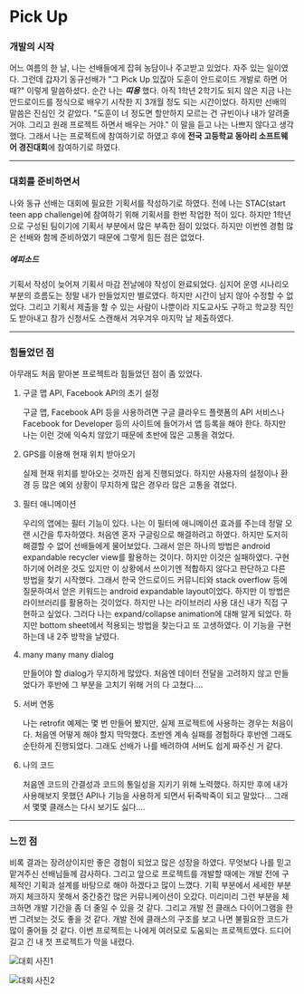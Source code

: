 # Pick Up

### 개발의 시작

 어느 여름의 한 날, 나는 선배들에게 잡혀 농담이나 주고받고 있었다. 자주 있는 일이였다. 그런데 갑자기 동규선배가 "그 Pick Up 있잖아 도훈이 안드로이드 개발로 하면 어때?" 이렇게 말씀하셨다. 순간 나는 _**띠용**_ 했다. 아직 1학년 2학기도 되지 않은 지금 나는 안드로이드를 정식으로 배우기 시작한 지 3개월 정도 되는 시간이었다. 하지만 선배의 말씀은 진심인 것 같았다. "도훈이 너 정도면 할만하지 모르는 건 규빈이나 내가 알려줄 거야. 그리고 원래 프로젝트 하면서 배우는 거야." 이 말을 듣고 나는 나쁘지 않다고 생각했다. 그래서 나는 프로젝트에 참여하기로 하였고 후에 **전국 고등학교 동아리 소프트웨어 경진대회**에 참여하기로 하였다.

------

### 대회를 준비하면서

 나와 동규 선배는 대회에 필요한 기획서를 작성하기로 하였다. 전에 나는 STAC(start teen app challenge)에 참여하기 위해 기획서를 한번 작업한 적이 있다. 하지만 1학년으로 구성된 팀이기에 기획서 부분에서 많은 부족한 점이 있었다. 하지만 이번엔 경험 많은 선배와 함께 준비하였기 때문에 그렇게 힘든 점은 없었다. 

##### 에피소드

 기획서 작성이 늦어져 기획서 마감 전날에야 작성이 완료되었다. 심지어 운영 시나리오 부분의 흐름도는 정말 내가 만들었지만 별로였다. 하지만 시간이 남지 않아 수정할 수 없었다. 그리고 기획서 제출을 할 수 있는 사람이 나뿐이라 지도교사도 구하고 학교장 직인도 받아내고 참가 신청서도 스캔해서 겨우겨우 마지막 날 제출하였다. 

------

### 힘들었던 점

 아무래도 처음 맡아본 프로젝트라 힘들었던 점이 좀 있었다.

1. 구글 맵 API, Facebook API의 초기 설정

   구글 맵, Facebook API 등을 사용하려면 구글 클라우드 플랫폼의 API 서비스나 Facebook for Developer 등의 사이트에 들어가서 앱 등록을 해야 한다. 하지만 나는 이런 것에 익숙치 않았기 때문에 초반에 많은 고통을 겪었다.

2. GPS를 이용해 현재 위치 받아오기

   실제 현재 위치를 받아오는 것까진 쉽게 진행되었다. 하지만 사용자의 설정이나 환경 등 많은 예외 상황이 무지하게 많은 경우라 많은 고통을 겪었다.	

3. 필터 애니메이션

   우리의 앱에는 필터 기능이 있다. 나는 이 필터에 애니메이션 효과를 주는데 정말 오랜 시간을 투자하였다. 처음엔 혼자 구글링으로 해결하려고 하였다. 하지만 도저히 해결할 수 없어 선배들에게 물어보았다. 그래서 얻은 하나의 방법은 android expandable recycler view를 활용하는 것이다. 하지만 이것은 실패하였다. 구현하기에 어려운 것도 있지만 이 상황에서 쓰이기엔 적합하지 않다고 판단하고 다른 방법을 찾기 시작했다. 그래서 한국 안드로이드 커뮤니티와 stack overflow 등에 질문하여서 얻은 키워드는 android expandable layout이었다. 하지만 이 방법은 라이브러리를 활용하는 것이었다. 하지만 나는 라이브러리 사용 대신 내가 직접 구현하고 싶었다. 그러다 나는 expand/collapse animation에 대해 알게 되었다. 하지만 bottom sheet에서 적용되는 방법을 찾는다고 또 고생하였다. 이 기능을 구현하는데 내 2주 방학을 날렸다.

4. many many many dialog

   만들어야 할 dialog가 무지하게 많았다. 처음엔 데이터 전달을 고려하지 않고 만들었다가 후반에 그 부분을 고치기 위해 거의 다 고쳤다....

5. 서버 연동

   나는 retrofit 예제는 몇 번 만들어 봤지만, 실제 프로젝트에 사용하는 경우는 처음이다. 처음엔 어떻게 해야 할지 막막했다. 초반엔 계속 실패를 경험하다 후반엔 그래도 순탄하게 진행되었다. 그래도 선배가 나를 배려하여 서버도 쉽게 짜주신 거 같다.

6. 나의 코드

   처음엔 코드의 간결성과 코드의 통일성을 지키기 위해 노력했다. 하지만 후에 내가 사용해보지 못했던 API나 기능을 사용하게 되면서 뒤죽박죽이 되고 말았다... 그래서 몇몇 클래스는 다시 보기도 싫다....

------

### 느낀 점

 비록 결과는 장려상이지만 좋은 경험이 되었고 많은 성장을 하였다. 무엇보다 나를 믿고 맡겨주신 선배님들께 감사하다. 그리고 앞으로 프로젝트를 개발할 때에는 개발 전에 구체적인 기획과 설계를 바탕으로 해야 하겠다고 많이 느꼈다. 기획 부분에서 세세한 부분까지 체크하지 못해서 중간중간 많은 커뮤니케이션이 오갔다. 미리미리 그런 부분을 체크하면 개발 기간을 좀 더 줄일 수 있을 것 같다. 그리고 개발 전 클래스 다이어그램을 한번 그려보는 것도 좋을 것 같다. 개발 전에 클래스의 구조를 보고 나면 불필요한 코드가 많이 줄어들 것 같다. 이번 프로젝트는 나에게 여러모로 도움되는 프로젝트였다. 드디어 길고 긴 내 첫 프로젝트가 막을 내렸다. 



![대회 사진1](https://lh3.googleusercontent.com/-W9H5TO42TY8/W92fWu8dGrI/AAAAAAAAAFY/FtB7XDZ1JfYAzFUK-TY7EiTWxYSJg7sGwCL0BGAs/w424-d-h318-n-rw/45256025_286927261937207_2235267419411054592_n.jpg)

![대회 사진2](https://lh3.googleusercontent.com/-t8WeyPq-zpk/W92fWrpOXmI/AAAAAAAAAFY/uieEihNuG4sz4PrEdPR8GTGV_CXFgSS5ACL0BGAs/w424-d-h318-n-rw/45450033_316818062473826_7485890846013784064_n.jpg)

